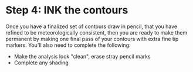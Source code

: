 # Step 4: INK the contours

Once you have a finalized set of contours draw in pencil, that
you have refined to be meteorologically consistent, then you
are ready to make them permanent by making one final pass of
your contours with extra fine tip markers. You'll also need
to complete the following:
-  Make the analysis look "clean", erase stray pencil marks
-  Complete any shading